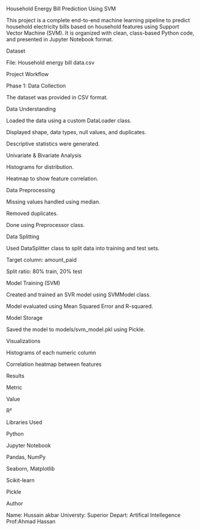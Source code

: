 Household Energy Bill Prediction Using SVM

This project is a complete end-to-end machine learning pipeline to predict household electricity bills based on household features using Support Vector Machine (SVM). It is organized with clean, class-based Python code, and presented in Jupyter Notebook format.





Dataset

File: Household energy bill data.csv



Project Workflow


Phase 1: Data Collection

The dataset was provided in CSV format.



Data Understanding

Loaded the data using a custom DataLoader class.

Displayed shape, data types, null values, and duplicates.

Descriptive statistics were generated.




Univariate &  Bivariate Analysis

Histograms for distribution.

Heatmap to show feature correlation.




Data Preprocessing

Missing values handled using median.

Removed duplicates.

Done using Preprocessor class.



 Data Splitting

Used DataSplitter class to split data into training and test sets.

Target column: amount_paid

Split ratio: 80% train, 20% test




Model Training (SVM)

Created and trained an SVR model using SVMModel class.

Model evaluated using Mean Squared Error and R-squared.


 Model Storage

Saved the model to models/svm_model.pkl using Pickle.



Visualizations

Histograms of each numeric column

Correlation heatmap between features





Results

Metric

Value

R²




Libraries Used

Python

Jupyter Notebook

Pandas, NumPy

Seaborn, Matplotlib

Scikit-learn

Pickle





Author

Name: Hussain akbar
Universty: Superior
Depart: Artifical Intellegence
Prof:Ahmad Hassan 